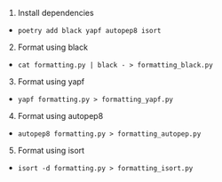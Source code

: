 1. Install dependencies

- `poetry add black yapf autopep8 isort`

2. Format using black

- `cat formatting.py | black - > formatting_black.py`

3. Format using yapf

- `yapf formatting.py > formatting_yapf.py`

4. Format using autopep8

- `autopep8 formatting.py > formatting_autopep.py`

5. Format using isort

- `isort -d formatting.py > formatting_isort.py`
